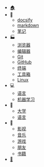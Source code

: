 - [:house:](/)
- :notebook:
  - [docsify](blog/docsify/)
  - [markdown](blog/markdown/)
  - [笔记](blog/notebook/)
- :factory:
  - [浏览器](environment/browser/)
  - [编辑器](environment/editor/)
  - [Git](environment/git/)
  - [GitHub](environment/GitHub/)
  - [终端](environment/terminal/)
  - [工具箱](environment/kit/)
  - [Linux](environment/OS/Linux/)
- :computer:
  - [语言](CS/lang/)
  - [机器学习](CS/Machine-Learning/)
- :school:
  - [大学](education/university/)
  - [语言](education/LCID/)
- :dancer:
  - [影视](entertainment/video/)
  - [音乐](entertainment/music/)
  - [游戏](entertainment/game/)
  - [朋友](entertainment/friends/)
  - [书籍](entertainment/book/)
- [:money_with_wings:](donation.md)
